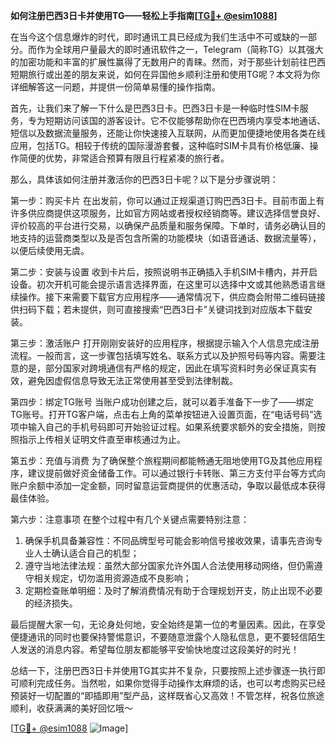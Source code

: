 **如何注册巴西3日卡并使用TG——轻松上手指南[[TG💪+ @esim1088](https://t.me/s/esim1088)]**

在当今这个信息爆炸的时代，即时通讯工具已经成为我们生活中不可或缺的一部分。而作为全球用户量最大的即时通讯软件之一，Telegram（简称TG）以其强大的加密功能和丰富的扩展性赢得了无数用户的青睐。然而，对于那些计划前往巴西短期旅行或出差的朋友来说，如何在异国他乡顺利注册和使用TG呢？本文将为你详细解答这一问题，并提供一份简单易懂的操作指南。

首先，让我们来了解一下什么是巴西3日卡。巴西3日卡是一种临时性SIM卡服务，专为短期访问该国的游客设计。它不仅能够帮助你在巴西境内享受本地通话、短信以及数据流量服务，还能让你快速接入互联网，从而更加便捷地使用各类在线应用，包括TG。相较于传统的国际漫游套餐，这种临时SIM卡具有价格低廉、操作简便的优势，非常适合预算有限且行程紧凑的旅行者。

那么，具体该如何注册并激活你的巴西3日卡呢？以下是分步骤说明：

第一步：购买卡片
在出发前，你可以通过正规渠道订购巴西3日卡。目前市面上有许多供应商提供这项服务，比如官方网站或者授权经销商等。建议选择信誉良好、评价较高的平台进行交易，以确保产品质量和服务保障。下单时，请务必确认目的地支持的运营商类型以及是否包含所需的功能模块（如语音通话、数据流量等），以便后续使用无虞。

第二步：安装与设置
收到卡片后，按照说明书正确插入手机SIM卡槽内，并开启设备。初次开机可能会提示语言选择界面，在这里可以选择中文或其他熟悉语言继续操作。接下来需要下载官方应用程序——通常情况下，供应商会附带二维码链接供扫码下载；若未提供，则可直接搜索“巴西3日卡”关键词找到对应版本下载安装。

第三步：激活账户
打开刚刚安装好的应用程序，根据提示输入个人信息完成注册流程。一般而言，这一步骤包括填写姓名、联系方式以及护照号码等内容。需要注意的是，部分国家对跨境通信有严格的规定，因此在填写资料时务必保证真实有效，避免因虚假信息导致无法正常使用甚至受到法律制裁。

第四步：绑定TG账号
当账户成功创建之后，就可以着手准备下一步了——绑定TG账号。打开TG客户端，点击右上角的菜单按钮进入设置页面，在“电话号码”选项中输入自己的手机号码即可开始验证过程。如果系统要求额外的安全措施，则按照指示上传相关证明文件直至审核通过为止。

第五步：充值与消费
为了确保整个旅程期间都能畅通无阻地使用TG及其他应用程序，建议提前做好资金储备工作。可以通过银行卡转账、第三方支付平台等方式向账户余额中添加一定金额，同时留意运营商提供的优惠活动，争取以最低成本获得最佳体验。

第六步：注意事项
在整个过程中有几个关键点需要特别注意：
1. 确保手机具备兼容性：不同品牌型号可能会影响信号接收效果，请事先咨询专业人士确认适合自己的机型；
2. 遵守当地法律法规：虽然大部分国家允许外国人合法使用移动网络，但仍需遵守相关规定，切勿滥用资源造成不良影响；
3. 定期检查账单明细：及时了解消费情况有助于合理规划开支，防止出现不必要的经济损失。

最后提醒大家一句，无论身处何地，安全始终是第一位的考量因素。因此，在享受便捷通讯的同时也要保持警惕意识，不要随意泄露个人隐私信息，更不要轻信陌生人发送的消息内容。希望每位朋友都能够平安愉快地度过这段美好的时光！

总结一下，注册巴西3日卡并使用TG其实并不复杂，只要按照上述步骤逐一执行即可顺利完成任务。当然啦，如果你觉得手动操作太麻烦的话，也可以考虑购买已经预装好一切配置的“即插即用”型产品，这样既省心又高效！不管怎样，祝各位旅途顺利，收获满满的美好回忆哦～

[[TG💪+ @esim1088](https://t.me/s/esim1088) ![Image](https://i.postimg.cc/4NQfJmqS/Snipaste-2025-05-13-00-14-12.png)]